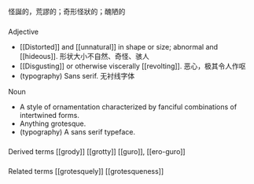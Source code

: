 怪誕的，荒謬的；奇形怪狀的；醜陋的

###
###
Adjective
- [[Distorted]] and [[unnatural]] in shape or size; abnormal and [[hideous]].  形状大小不自然、奇怪、骇人
- [[Disgusting]] or otherwise viscerally [[revolting]].  恶心，极其令人作呕
- (typography) Sans serif. 无衬线字体

Noun
- A style of ornamentation characterized by fanciful combinations of intertwined forms.
- Anything grotesque. 
- (typography) A sans serif typeface.

###
Derived terms
[[grody]]
[[grotty]]
[[guro]], [[ero-guro]]

###
Related terms
[[grotesquely]]
[[grotesqueness]]
